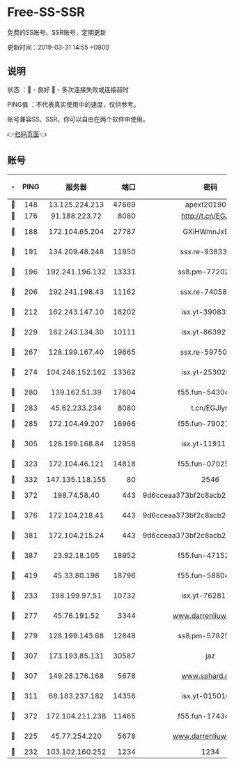 # Free-SS-SSR

免费的SS账号、SSR账号，定期更新

更新时间：2019-03-31 14:55 +0800

## 说明

状态     ：🙂 - 良好 🙁 - 多次连接失败或连接超时

PING值   ：不代表真实使用中的速度，仅供参考。

账号兼容SS、SSR，你可以自由在两个软件中使用。

👉[扫码页面](https://liesauer.github.io/Free-SS-SSR/)👈

## 账号

|-|PING|服务器|端口|密码|加密方式|区域|
|:----:|:----:|:-----:|-----:|:----:|:----:|:----:|
|🙂|148|13.125.224.213|47669|apext2019001|chacha20|KR|
|🙂|176|91.188.223.72|8080|http://t.cn/EGJIyrl|rc4-md5|RU|
|🙂|188|172.104.65.204|27787|GXiHWmnJx94S|aes-256-cfb|JP|
|🙂|191|134.209.48.248|11950|ssx.re-93833842|aes-256-cfb|US|
|🙂|196|192.241.196.132|13331|ss8.pm-77202477|aes-256-cfb|US|
|🙂|206|192.241.198.43|11162|ssx.re-74058844|aes-256-cfb|US|
|🙂|212|162.243.147.10|18202|isx.yt-39083950|aes-256-cfb|US|
|🙂|229|162.243.134.30|10111|isx.yt-86392751|aes-256-cfb|US|
|🙂|267|128.199.167.40|19665|ssx.re-59750584|aes-256-cfb|SG|
|🙂|274|104.248.152.162|13362|isx.yt-25302906|aes-256-cfb|SG|
|🙂|280|139.162.51.39|17604|f55.fun-54304420|aes-256-cfb|SG|
|🙂|283|45.62.233.234|8080|t.cn/EGJIyrl|rc4-md5|CA|
|🙂|285|172.104.49.207|16966|f55.fun-79021247|aes-256-cfb|SG|
|🙂|305|128.199.168.84|12958|isx.yt-11911105|aes-256-cfb|SG|
|🙂|323|172.104.46.121|14818|f55.fun-07025782|aes-256-cfb|SG|
|🙂|332|147.135.118.155|80|2546|chacha20|US|
|🙂|372|198.74.58.40|443|9d6cceaa373bf2c8acb22e60b6a58be6|aes-256-cfb|US|
|🙂|376|172.104.218.41|443|9d6cceaa373bf2c8acb22e60b6a58be6|aes-256-cfb|US|
|🙂|381|172.104.215.24|443|9d6cceaa373bf2c8acb22e60b6a58be6|aes-256-cfb|US|
|🙂|387|23.92.18.105|18952|f55.fun-47152310|aes-256-cfb|US|
|🙂|419|45.33.80.198|18796|f55.fun-58804733|aes-256-cfb|US|
|🙂|233|198.199.97.51|10732|isx.yt-76281736|aes-256-cfb|US|
|🙂|277|45.76.191.52|3344|www.darrenliuwei.com|aes-256-cfb|JP|
|🙂|279|128.199.143.68|12848|ss8.pm-57825302|aes-256-cfb|SG|
|🙂|307|173.193.85.131|30587|jaz|aes-256-cfb|US|
|🙂|307|149.28.176.168|5678|www.sphard.com|aes-256-cfb|AU|
|🙂|311|68.183.237.182|14356|isx.yt-01501633|aes-256-cfb|SG|
|🙂|372|172.104.211.238|11465|f55.fun-17434247|aes-256-cfb|US|
|🙁|225|45.77.254.220|5678|www.darrenliuwei.com|aes-256-cfb|SG|
|🙁|232|103.102.160.252|1234|1234|rc4-md5|JP|
